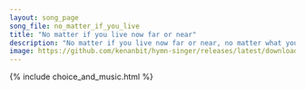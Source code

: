 ```yaml
---
layout: song_page
song_file: no_matter_if_you_live
title: "No matter if you live now far or near"
description: "No matter if you live now far or near, no matter what your weakness or your strength, there is not one alive we count outside. May deeper joy for all ... english secular 4part"
image: https://github.com/kenanbit/hymn-singer/releases/latest/download/no_matter_if_you_live-trad.png
---
```


{% include choice_and_music.html %}